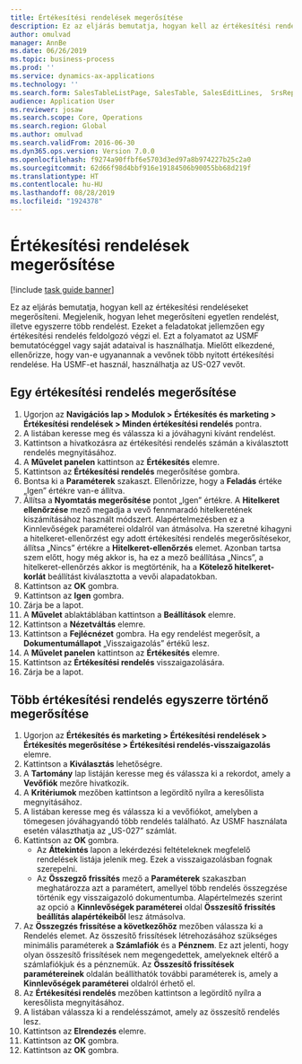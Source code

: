 ```yaml
---
title: Értékesítési rendelések megerősítése
description: Ez az eljárás bemutatja, hogyan kell az értékesítési rendeléseket megerősíteni.
author: omulvad
manager: AnnBe
ms.date: 06/26/2019
ms.topic: business-process
ms.prod: ''
ms.service: dynamics-ax-applications
ms.technology: ''
ms.search.form: SalesTableListPage, SalesTable, SalesEditLines,  SrsReportViewerForm, CustConfirmJournal, SysQueryForm, SysQueryFieldLookUp, SysLookup, SalesParmIdLookup
audience: Application User
ms.reviewer: josaw
ms.search.scope: Core, Operations
ms.search.region: Global
ms.author: omulvad
ms.search.validFrom: 2016-06-30
ms.dyn365.ops.version: Version 7.0.0
ms.openlocfilehash: f9274a90ffbf6e5703d3ed97a8b974227b25c2a0
ms.sourcegitcommit: 62d66f98d4bbf916e19184506b90055bb68d219f
ms.translationtype: HT
ms.contentlocale: hu-HU
ms.lasthandoff: 08/28/2019
ms.locfileid: "1924378"
---
```

# <a name="confirm-sales-orders"></a>Értékesítési rendelések megerősítése

[!include [task guide banner](../../includes/task-guide-banner.md)]

Ez az eljárás bemutatja, hogyan kell az értékesítési rendeléseket megerősíteni. Megjelenik, hogyan lehet megerősíteni egyetlen rendelést, illetve egyszerre több rendelést. Ezeket a feladatokat jellemzően egy értékesítési rendelés feldolgozó végzi el. Ezt a folyamatot az USMF bemutatócéggel vagy saját adataival is használhatja. Mielőtt elkezdené, ellenőrizze, hogy van-e ugyanannak a vevőnek több nyitott értékesítési rendelése. Ha USMF-et használ, használhatja az US-027 vevőt.


## <a name="confirm-a-single-sales-order"></a>Egy értékesítési rendelés megerősítése
1. Ugorjon az **Navigációs lap > Modulok > Értékesítés és marketing > Értékesítési rendelések > Minden értékesítési rendelés** pontra.
2. A listában keresse meg és válassza ki a jóváhagyni kívánt rendelést.
3. Kattintson a hivatkozásra az értékesítési rendelés számán a kiválasztott rendelés megnyitásához.
4. A **Művelet panelen** kattintson az **Értékesítés** elemre.
5. Kattintson az **Értékesítési rendelés** megerősítése gombra.
6. Bontsa ki a **Paraméterek** szakaszt. Ellenőrizze, hogy a **Feladás** értéke „Igen” értékre van-e állítva.  
7. Állítsa a **Nyomtatás megerősítése** pontot „Igen” értékre. A **Hitelkeret ellenőrzése** mező megadja a vevő fennmaradó hitelkeretének kiszámításához használt módszert. Alapértelmezésben ez a Kinnlevőségek paraméterei oldalról van átmásolva. Ha szeretné kihagyni a hitelkeret-ellenőrzést egy adott értékesítési rendelés megerősítésekor, állítsa „Nincs” értékre a **Hitelkeret-ellenőrzés** elemet. Azonban tartsa szem előtt, hogy még akkor is, ha ez a mező beállítása „Nincs”, a hitelkeret-ellenőrzés akkor is megtörténik, ha a **Kötelező hitelkeret-korlát** beállítást kiválasztotta a vevői alapadatokban. 
8. Kattintson az **OK** gombra.
9. Kattintson az **Igen** gombra.
10. Zárja be a lapot.
11. A **Művelet** ablaktáblában kattintson a **Beállítások** elemre.
12. Kattintson a **Nézetváltás** elemre.
13. Kattintson a **Fejlécnézet** gombra. Ha egy rendelést megerősít, a **Dokumentumállapot** „Visszaigazolás” értékű lesz. 
14. A **Művelet panelen** kattintson az **Értékesítés** elemre.
15. Kattintson az **Értékesítési rendelés** visszaigazolására.
16. Zárja be a lapot.

## <a name="confirm-multiple-sales-orders-at-once"></a>Több értékesítési rendelés egyszerre történő megerősítése
1. Ugorjon az **Értékesítés és marketing > Értékesítési rendelések > Értékesítés megerősítése > Értékesítési rendelés-visszaigazolás** elemre.
2. Kattintson a **Kiválasztás** lehetőségre.
3. A **Tartomány** lap listáján keresse meg és válassza ki a rekordot, amely a **Vevőfiók** mezőre hivatkozik.
4. A **Kritériumok** mezőben kattintson a legördítő nyílra a keresőlista megnyitásához.
5. A listában keresse meg és válassza ki a vevőfiókot, amelyben a tömegesen jóváhagyandó több rendelés található. Az USMF használata esetén választhatja az „US-027” számlát.  
6. Kattintson az **OK** gombra.
    - Az **Áttekintés** lapon a lekérdezési feltételeknek megfelelő rendelések listája jelenik meg. Ezek a visszaigazolásban fognak szerepelni.  
    - Az **Összegző frissítés** mező a **Paraméterek** szakaszban meghatározza azt a paramétert, amellyel több rendelés összegzése történik egy visszaigazoló dokumentumba. Alapértelmezés szerint az opció a **Kinnlevőségek paraméterei** oldal **Összesítő frissítés beállítás alapértékeiből** lesz átmásolva.  
7. Az **Összegzés frissítése a következőhöz** mezőben válassza ki a Rendelés elemet. Az összesítő frissítések létrehozásához szükséges minimális paraméterek a **Számlafiók** és a **Pénznem**. Ez azt jelenti, hogy olyan összesítő frissítések nem megengedettek, amelyeknek eltérő a számlafiókjuk és a pénznemük. Az **Összesítő frissítések paramétereinek** oldalán beállíthatók további paraméterek is, amely a **Kinnlevőségek paraméterei** oldalról érhető el. 
8. Az **Értékesítési rendelés** mezőben kattintson a legördítő nyílra a keresőlista megnyitásához.
9. A listában válassza ki a rendelésszámot, amely az összesítő rendelés lesz.
10. Kattintson az **Elrendezés** elemre.
11. Kattintson az **OK** gombra.
12. Kattintson az **OK** gombra.

